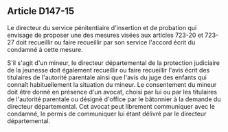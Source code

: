 Article D147-15
----
Le directeur du service pénitentiaire d'insertion et de probation qui envisage
de proposer une des mesures visées aux articles 723-20 et 723-27 doit recueillir
ou faire recueillir par son service l'accord écrit du condamné à cette mesure.

S'il s'agit d'un mineur, le directeur départemental de la protection judiciaire
de la jeunesse doit également recueillir ou faire recueillir l'avis écrit des
titulaires de l'autorité parentale ainsi que l'avis du juge des enfants qui
connaît habituellement la situation du mineur. Le consentement du mineur doit
être donné en présence d'un avocat, choisi par lui ou par les titulaires de
l'autorité parentale ou désigné d'office par le bâtonnier à la demande du
directeur départemental. Cet avocat peut librement communiquer avec le condamné,
le permis de communiquer lui étant délivré par le directeur départemental.
